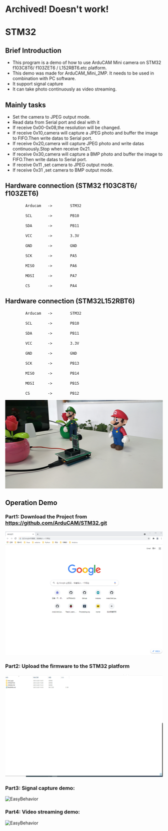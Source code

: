 # Archived! Doesn't work!


# STM32

## Brief Introduction
- This program is a demo of how to use ArduCAM Mini camera on STM32 f103C8T6/ f103ZET6 / L152RBT6.etc platform.
- This demo was made for ArduCAM_Mini_2MP. It needs to be used in combination with PC software.
- It support signal capture 
- It can take photo continuously as video streaming.

## Mainly tasks
- Set the camera to JPEG output mode.
- Read data from Serial port and deal with it
- If receive 0x00-0x08,the resolution will be changed.
- If receive 0x10,camera will capture a JPEG photo and buffer the image to FIFO.Then write datas to Serial port.
- If receive 0x20,camera will capture JPEG photo and write datas continuously.Stop when receive 0x21.
- If receive 0x30,camera will capture a BMP  photo and buffer the image to FIFO.Then write datas to Serial port.
- If receive 0x11 ,set camera to JPEG output mode.
- If receive 0x31 ,set camera to BMP  output mode.

## Hardware connection (STM32 f103C8T6/ f103ZET6)
             Arducam   ->        STM32 
 
             SCL       ->        PB10
             
             SDA       ->        PB11
             
             VCC       ->        3.3V
             
             GND       ->        GND
             
             SCK       ->        PA5 
             
             MISO      ->        PA6
             
             MOSI      ->        PA7
             
             CS        ->        PA4
			 
## Hardware connection (STM32L152RBT6)
             Arducam   ->        STM32 
 
             SCL       ->        PB10
             
             SDA       ->        PB11
             
             VCC       ->        3.3V
             
             GND       ->        GND
             
             SCK       ->        PB13 
             
             MISO      ->        PB14
             
             MOSI      ->        PB15
             
             CS        ->        PB12
 ![Alt text](https://github.com/UCTRONICS/pic/blob/master/stm32/hardware2.jpg)

## Operation Demo
### Part1: Download the Project from https://github.com/ArduCAM/STM32.git
![EasyBehavior](https://github.com/UCTRONICS/pic/blob/master/stm32/Downloaddriver.gif)
### Part2: Upload the firmware to the STM32 platform
![EasyBehavior](https://github.com/UCTRONICS/pic/blob/master/stm32/Compiledriver.gif)
### Part3: Signal capture demo:
![EasyBehavior](https://github.com/UCTRONICS/pic/blob/master/stm32/stm32_signal_capture.gif)
### Part4: Video streaming demo:
![EasyBehavior](https://github.com/UCTRONICS/pic/blob/master/stm32/stm32_videoStreaming.gif)






